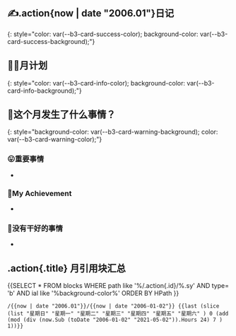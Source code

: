 ## ✍.action{now | date "2006.01"}日记
{: style="color: var(--b3-card-success-color); background-color: var(--b3-card-success-background);"}


## 🐱‍👤月计划
{: style="color: var(--b3-card-info-color); background-color: var(--b3-card-info-background);"}

## 🦉这个月发生了什么事情？
{: style="background-color: var(--b3-card-warning-background); color: var(--b3-card-warning-color);"}


### 😛重要事情
- 

### 🥳My Achievement
- 

### 🤡没有干好的事情
- 



## .action{.title} 月引用块汇总

{{SELECT * FROM blocks WHERE path like '%/.action{.id}/%.sy' AND type= 'b' AND ial like '%background-color%' ORDER BY HPath }}


```
/{{now | date "2006.01"}}/{{now | date "2006-01-02"}} {{last (slice (list "星期日" "星期一" "星期二" "星期三" "星期四" "星期五" "星期六" ) 0 (add (mod (div (now.Sub (toDate "2006-01-02" "2021-05-02")).Hours 24) 7 ) 1))}}